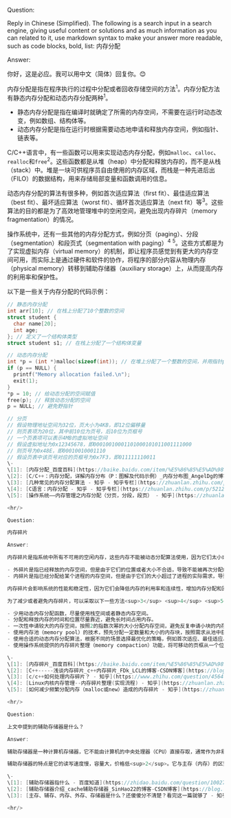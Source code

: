 Question:

Reply in Chinese (Simplified).
The following is a search input in a search engine, giving useful content or solutions and as much information as you can related to it, use markdown syntax to make your answer more readable, such as code blocks, bold, list:
内存分配

Answer:

你好，这是必应。我可以用中文（简体）回复你。😊

内存分配是指在程序执行的过程中分配或者回收存储空间的方法<sup>1</sup>。内存分配方法有静态内存分配和动态内存分配两种<sup>1</sup>。

- 静态内存分配是指在编译时就确定了所需的内存空间，不需要在运行时动态改变，例如数组、结构体等。
- 动态内存分配是指在运行时根据需要动态地申请和释放内存空间，例如指针、链表等。

C/C++语言中，有一些函数可以用来实现动态内存分配，例如`malloc`、`calloc`、`realloc`和`free`<sup>2</sup>。这些函数都是从堆（heap）中分配和释放内存的，而不是从栈（stack）中。堆是一块可供程序员自由使用的内存区域，而栈是一种先进后出（FILO）的数据结构，用来存储局部变量和函数调用的信息。

动态内存分配的算法有很多种，例如首次适应算法（first fit）、最佳适应算法（best fit）、最坏适应算法（worst fit）、循环首次适应算法（next fit）等<sup>3</sup>。这些算法的目的都是为了高效地管理堆中的空闲空间，避免出现内存碎片（memory fragmentation）的情况。

操作系统中，还有一些其他的内存分配方式，例如分页（paging）、分段（segmentation）和段页式（segmentation with paging）<sup>4</sup> <sup>5</sup>。这些方式都是为了实现虚拟内存（virtual memory）的机制，即让程序员感觉到有更大的内存空间可用，而实际上是通过硬件和软件的协作，将程序的部分内容从物理内存（physical memory）转移到辅助存储器（auxiliary storage）上，从而提高内存的利用率和保护性。

以下是一些关于内存分配的代码示例：

```c
// 静态内存分配
int arr[10]; // 在栈上分配了10个整数的空间
struct student {
  char name[20];
  int age;
}; // 定义了一个结构体类型
struct student s1; // 在栈上分配了一个结构体变量

// 动态内存分配
int *p = (int *)malloc(sizeof(int)); // 在堆上分配了一个整数的空间，并用指针p指向它
if (p == NULL) {
  printf("Memory allocation failed.\n");
  exit(1);
}
*p = 10; // 给动态分配的空间赋值
free(p); // 释放动态分配的空间
p = NULL; // 避免野指针

// 分页
// 假设物理地址空间为32位，页大小为4KB，即12位偏移量
// 则页表项为20位，其中前10位为页号，后10位为页框号
// 一个页表项可以表示4MB的虚拟地址空间
// 假设虚拟地址为0x12345678，即00010010001101000101011001111000
// 则页号为0x48E，即00010010001110
// 假设页表中该页号对应的页框号为0x7F3，即011111110011
\-
\[1]: [内存分配_百度百科](https://baike.baidu.com/item/%E5%86%85%E5%AD%98%E5%88%86%E9%85%8D)
\[2]: [C/C++：内存分配，详解内存分布（P：图解及代码示例）_内存分布图_AngelDg的博客-CSDN博客](https://blog.csdn.net/AngelDg/article/details/104871782)
\[3]: [几种常见的内存分配算法 - 知乎 - 知乎专栏](https://zhuanlan.zhihu.com/p/369972058)
\[4]: [C语言：内存分配 - 知乎 - 知乎专栏](https://zhuanlan.zhihu.com/p/52125577)
\[5]: [操作系统——内存管理之内存分配（分页，分段，段页） - 知乎](https://zhuanlan.zhihu.com/p/378625008)

<hr/>

Question:

内存碎片

Answer:

内存碎片是指系统中所有不可用的空闲内存，这些内存不能被动态分配算法使用，因为它们太小或者不连续<sup>2</sup>。内存碎片分为外碎片和内碎片两种<sup>1</sup>。

- 外碎片是指已经释放的内存空间，但是由于它们的位置或者大小不合适，导致不能被再次分配给其他进程。
- 内碎片是指已经分配给某个进程的内存空间，但是由于它们的大小超过了进程的实际需求，导致不能被利用的部分。

内存碎片会影响系统的性能和稳定性，因为它们会降低内存的利用率和连续性，增加内存分配和回收的时间和开销，甚至导致内存不足的情况<sup>3</sup> <sup>4</sup> <sup>5</sup>。

为了减少或者避免内存碎片，可以采取以下一些方法<sup>3</sup> <sup>4</sup> <sup>5</sup>：

- 少用动态内存分配函数，尽量使用栈空间或者静态内存空间。
- 分配和释放内存的时间和位置尽量靠近，避免长时间占用内存。
- 一次性申请较大的内存空间，按照2的指数次幂的大小分配内存空间，避免反复申请小块的内存空间。
- 使用内存池（memory pool）的技术，预先分配一定数量和大小的内存块，按照需求从池中获取和归还内存块，减少对堆的操作。
- 使用合适的动态内存分配算法，根据不同的场景选择最优化的策略，例如首次适应、最佳适应、最坏适应等。
- 使用操作系统提供的内存碎片整理（memory compaction）功能，将可移动的页框从一个位置移动到另一个位置，使得空闲空间更加连续和大块。

\-
\[1]: [内存碎片_百度百科](https://baike.baidu.com/item/%E5%86%85%E5%AD%98%E7%A2%8E%E7%89%87)
\[2]: [C++-----浅谈内存碎片_c++内存碎片_FDk_LCL的博客-CSDN博客](https://blog.csdn.net/fdk_lcl/article/details/89482835)
\[3]: [c/c++如何处理内存碎片？ - 知乎](https://www.zhihu.com/question/456461088)
\[4]: [Linux内核内存管理--内存碎片整理(实现流程) - 知乎](https://zhuanlan.zhihu.com/p/442917861)
\[5]: [如何减少频繁分配内存（malloc或new）造成的内存碎片 - 知乎](https://zhuanlan.zhihu.com/p/375447849)

<hr/>

Question:

上文中提到的辅助存储器是什么？

Answer:

辅助存储器是一种计算机存储器，它不能由计算机的中央处理器（CPU）直接存取，通常作为非易失性存储器使用<sup>1</sup>。这种存储器最常见的形式之一是计算机的硬盘驱动器，它用于存储操作系统和其他程序<sup>1</sup> <sup>2</sup>。其他形式的辅助内存包括用于CD或DVD的磁盘驱动器，以及可移动闪存<sup>1</sup>。

辅助存储器的特点是它的读写速度慢，容量大，价格低<sup>2</sup>。它与主存（内存）的区别是主存是由CPU直接访问的计算机内存，通常是易失性内存<sup>3</sup>。主存的读写速度高于辅存，但容量小于辅存<sup>2</sup>。

\-
\[1]: [辅助存储器指什么 - 百度知道](https://zhidao.baidu.com/question/100275413.html)
\[2]: [辅助存储器介绍_cache辅助存储器_SinHao22的博客-CSDN博客](https://blog.csdn.net/qq_44166630/article/details/116402041)
\[3]: [主存、辅存、内存、外存、存储器是什么？还傻傻分不清楚？看完这一篇就够了 - 知乎](https://zhuanlan.zhihu.com/p/113869761)

<hr/>

